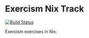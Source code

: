 # Exercism Nix Track

[![Build Status](https://travis-ci.org/exercism/nix.svg?branch=master)](https://travis-ci.org/exercism/nix)

Exercism exercises in Nix.
